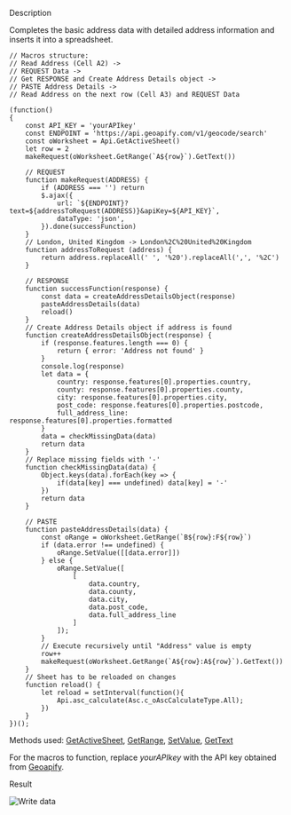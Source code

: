 Description

Completes the basic address data with detailed address information and inserts it into a spreadsheet.

```
// Macros structure:
// Read Address (Cell A2) ->
// REQUEST Data -> 
// Get RESPONSE and Create Address Details object ->
// PASTE Address Details -> 
// Read Address on the next row (Cell A3) and REQUEST Data

(function()
{
    const API_KEY = 'yourAPIkey'
    const ENDPOINT = 'https://api.geoapify.com/v1/geocode/search'
    const oWorksheet = Api.GetActiveSheet()
    let row = 2
    makeRequest(oWorksheet.GetRange(`A${row}`).GetText())
    
    // REQUEST
    function makeRequest(ADDRESS) {
        if (ADDRESS === '') return
        $.ajax({
            url: `${ENDPOINT}?text=${addressToRequest(ADDRESS)}&apiKey=${API_KEY}`,
            dataType: 'json',
        }).done(successFunction)
    }
    // London, United Kingdom -> London%2C%20United%20Kingdom
    function addressToRequest (address) {
        return address.replaceAll(' ', '%20').replaceAll(',', '%2C')
    }
    
    // RESPONSE
    function successFunction(response) {
        const data = createAddressDetailsObject(response)
        pasteAddressDetails(data)
        reload()
    }
    // Create Address Details object if address is found
    function createAddressDetailsObject(response) {
        if (response.features.length === 0) {
            return { error: 'Address not found' }
        }
        console.log(response)
        let data = {
            country: response.features[0].properties.country,
            county: response.features[0].properties.county,
            city: response.features[0].properties.city,
            post_code: response.features[0].properties.postcode,
            full_address_line: response.features[0].properties.formatted
        }
        data = checkMissingData(data)
        return data
    }
    // Replace missing fields with '-'
    function checkMissingData(data) {
        Object.keys(data).forEach(key => {
            if(data[key] === undefined) data[key] = '-'
        })
        return data
    }
    
    // PASTE
    function pasteAddressDetails(data) {
        const oRange = oWorksheet.GetRange(`B${row}:F${row}`)
        if (data.error !== undefined) {
            oRange.SetValue([[data.error]])
        } else {
            oRange.SetValue([
                [
                    data.country,
                    data.county,
                    data.city,
                    data.post_code,
                    data.full_address_line
                ]
            ]);
        }
        // Execute recursively until "Address" value is empty
        row++
        makeRequest(oWorksheet.GetRange(`A${row}:A${row}`).GetText())
    }
    // Sheet has to be reloaded on changes
    function reload() {
        let reload = setInterval(function(){
            Api.asc_calculate(Asc.c_oAscCalculateType.All);
        })
    }
})();
```

Methods used: [GetActiveSheet](/officeapi/spreadsheetapi/api/getactivesheet), [GetRange](/officeapi/spreadsheetapi/apiworksheet/getrange), [SetValue](/officeapi/spreadsheetapi/apirange/setvalue), [GetText](/officeapi/spreadsheetapi/apirange/gettext)

For the macros to function, replace *yourAPIkey* with the API key obtained from [Geoapify](https://www.geoapify.com/).

Result

![Write data](/content/img/plugins/complete_address_information.png)
